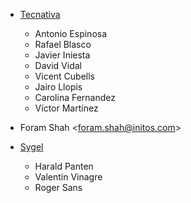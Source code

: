 - [Tecnativa](https://www.tecnativa.com)
  - Antonio Espinosa
  - Rafael Blasco
  - Javier Iniesta
  - David Vidal
  - Vicent Cubells
  - Jairo Llopis
  - Carolina Fernandez
  - Víctor Martínez
- Foram Shah \<<foram.shah@initos.com>\>

- [Sygel](https://www.sygel.es)
  - Harald Panten
  - Valentin Vinagre
  - Roger Sans
